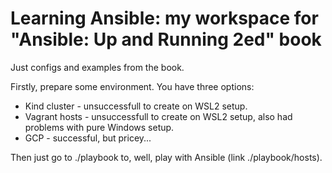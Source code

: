 Learning Ansible: my workspace for "Ansible: Up and Running 2ed" book
=====================================================================

Just configs and examples from the book.

Firstly, prepare some environment. You have three options:
* Kind cluster - unsuccessfull to create on WSL2 setup.
* Vagrant hosts - unsuccessfull to create on WSL2 setup, also had problems with pure Windows setup.
* GCP - successful, but pricey...

Then just go to ./playbook to, well, play with Ansible (link ./playbook/hosts).

